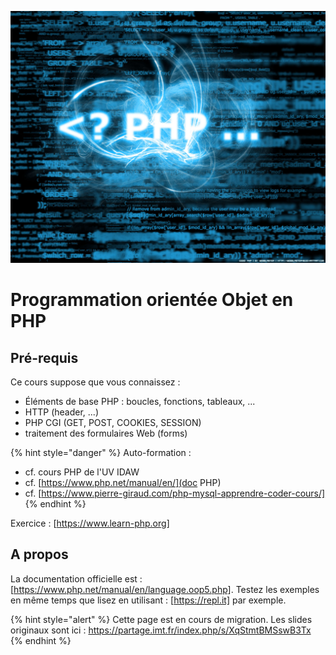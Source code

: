 
![PHP](ressources/tutoPHP/coverPHP.jpg)

# Programmation orientée Objet en PHP

## Pré-requis

Ce cours suppose que vous connaissez :

- Éléments de base PHP : boucles, fonctions, tableaux, ...
- HTTP (header, ...)
- PHP CGI (GET, POST, COOKIES, SESSION)
- traitement des formulaires Web (forms)

{% hint style="danger" %}
Auto-formation :
- cf. cours PHP de l'UV IDAW
- cf. [https://www.php.net/manual/en/](doc PHP)
- cf. [https://www.pierre-giraud.com/php-mysql-apprendre-coder-cours/]
{% endhint %}

Exercice : [https://www.learn-php.org]

## A propos

La documentation officielle est : [https://www.php.net/manual/en/language.oop5.php]. Testez les exemples en même temps que lisez en utilisant : [https://repl.it] par exemple.

{% hint style="alert" %}
Cette page est en cours de migration.
Les slides originaux sont ici : https://partage.imt.fr/index.php/s/XqStmtBMSswB3Tx
{% endhint %}





<!-- ## Les classes

```php
class Persone
{
    private $firstname;       // attribut privé
    protected $lastname;   // attribut protégé
    public $age;         // attribut public

    function __construct() { }  // contructeur
    function __destruct() { }  // destructeur

    public function maFonction() { } // Méthode publique
}
```

`private`, `protected` et `public` définissent la visibilité d’une méthode ou d’un attribut. Par défaut, un élément est `public`.

En php il est possible de déclarer des membres ou des méthodes comme statiques. La déclaration `static` doit être faite après la déclaration de visibilitée.

```php
class Personne
{
    public static $nombreDeJambes = 2;

    public static function staticFunction() {
        // ...
    }
}
```

L'opérateur `::` permet d'accéder aux champs (attributs ou méthodes) statiques d'une classe.


![PHP](ressources/tutoPHP/LucDamas-PHP_OO.jpg)

![PHP](ressources/tutoPHP/LucDamas-PHP_sale.jpg) -->
